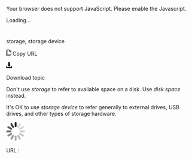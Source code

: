 Your browser does not support JavaScript. Please enable the Javascript.

Loading...

# 

storage, storage device

![Copy URL](media/storage-storage-device/Copy.png)
Copy URL

![Download](media/storage-storage-device/Download.png)

Download topic

Don't use *storage* to refer to available space on a disk. Use *disk space* instead. 

It's OK to use *storage device* to refer generally to external drives, USB drives, and other types of storage hardware. 

![In progress](media/storage-storage-device/activity-large.gif)

URL :
